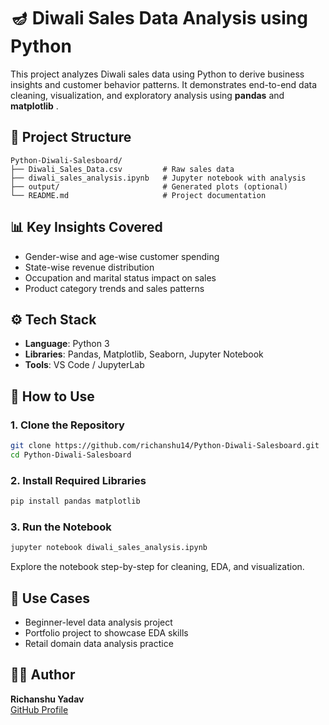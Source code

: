 # 🪔 Diwali Sales Data Analysis using Python

This project analyzes Diwali sales data using Python to derive business insights and customer behavior patterns. It demonstrates end-to-end data cleaning, visualization, and exploratory analysis using **pandas** and **matplotlib** .

## 📁 Project Structure

```
Python-Diwali-Salesboard/
├── Diwali_Sales_Data.csv         # Raw sales data
├── diwali_sales_analysis.ipynb   # Jupyter notebook with analysis
├── output/                       # Generated plots (optional)
└── README.md                     # Project documentation
```

## 📊 Key Insights Covered

- Gender-wise and age-wise customer spending
- State-wise revenue distribution
- Occupation and marital status impact on sales
- Product category trends and sales patterns

## ⚙️ Tech Stack

- **Language**: Python 3
- **Libraries**: Pandas, Matplotlib, Seaborn, Jupyter Notebook
- **Tools**: VS Code / JupyterLab

## 🚀 How to Use

### 1. Clone the Repository

```bash
git clone https://github.com/richanshu14/Python-Diwali-Salesboard.git
cd Python-Diwali-Salesboard
```

### 2. Install Required Libraries

```bash
pip install pandas matplotlib 
```

### 3. Run the Notebook

```bash
jupyter notebook diwali_sales_analysis.ipynb
```

Explore the notebook step-by-step for cleaning, EDA, and visualization.


## 📌 Use Cases

- Beginner-level data analysis project
- Portfolio project to showcase EDA skills
- Retail domain data analysis practice

## 🧑‍💻 Author

**Richanshu Yadav**  
[GitHub Profile](https://github.com/richanshu14)

